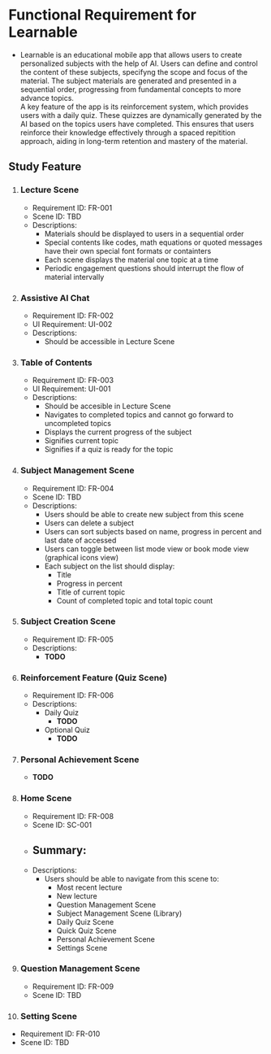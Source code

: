 # Functional Requirement for Learnable
- Learnable is an educational mobile app that allows users to create personalized subjects with the help of AI. Users can define and control the content of these subjects, specifyng the scope and focus of the material. The subject materials are generated and presented in a sequential order, progressing from fundamental concepts to more advance topics.  
 A key feature of the app is its reinforcement system, which provides users with a daily quiz. These quizzes are dynamically generated by the AI based on the topics users have completed. This ensures that users reinforce their knowledge effectively through a spaced repitition approach, aiding in long-term retention and mastery of the material.
  
## Study Feature
1. ### Lecture Scene
   - Requirement ID: FR-001
   - Scene ID: TBD
   - Descriptions:
      - Materials should be displayed to users in a sequential order
      - Special contents like codes, math equations or quoted messages have their own special font formats or containters
      - Each scene displays the material one topic at a time
      - Periodic engagement questions should interrupt the flow of material intervally
2. ### Assistive AI Chat
   - Requirement ID: FR-002
   - UI Requirement: UI-002
   - Descriptions:
      - Should be accessible in Lecture Scene 
3. ### Table of Contents
   - Requirement ID: FR-003
   - UI Requirement: UI-001
   - Descriptions:
       - Should be accesible in Lecture Scene
       - Navigates to completed topics and cannot go forward to uncompleted topics
       - Displays the current progress of the subject
       - Signifies current topic
       - Signifies if a quiz is ready for the topic
4. ### Subject Management Scene
   - Requirement ID: FR-004
   - Scene ID: TBD
   - Descriptions:
      - Users should be able to create new subject from this scene
      - Users can delete a subject
      - Users can sort subjects based on name, progress in percent and last date of accessed
      - Users can toggle between list mode view or book mode view (graphical icons view)
      - Each subject on the list should display:
         - Title
         - Progress in percent
         - Title of current topic
         - Count of completed topic and total topic count
5. ### Subject Creation Scene
   - Requirement ID: FR-005
   - Descriptions:
      - **TODO**
6. ### Reinforcement Feature (Quiz Scene)
   - Requirement ID: FR-006
   - Descriptions:
      - Daily Quiz
         - **TODO**
       - Optional Quiz
          - **TODO**
7. ### Personal Achievement Scene
   - **TODO**
8. ### Home Scene
   - Requirement ID: FR-008
   - Scene ID: SC-001
   - Summary:
      -
   - Descriptions:
      - Users should be able to navigate from this scene to:
        - Most recent lecture
        - New lecture
        - Question Management Scene
        - Subject Management Scene (Library)
        - Daily Quiz Scene
        - Quick Quiz Scene
        - Personal Achievement Scene
        - Settings Scene
9. ### Question Management Scene
   - Requirement ID: FR-009
   - Scene ID: TBD
10. ### Setting Scene
   - Requirement ID: FR-010
   - Scene ID: TBD
